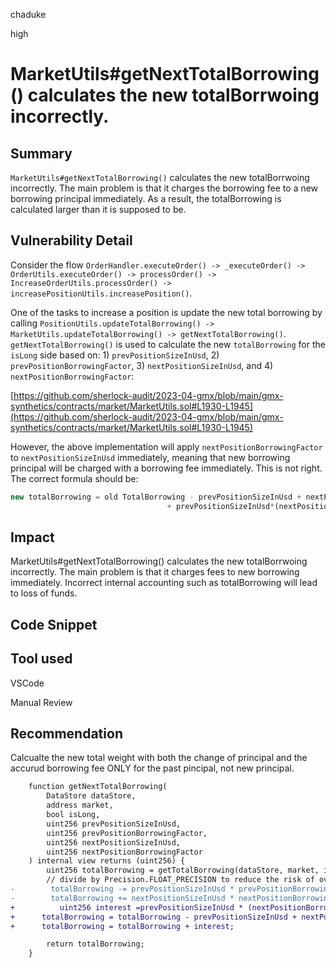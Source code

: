 chaduke

high

# MarketUtils#getNextTotalBorrowing() calculates the new totalBorrwoing incorrectly.

## Summary
``MarketUtils#getNextTotalBorrowing()`` calculates the new totalBorrwoing incorrectly. The main problem is that it charges the borrowing fee to a new borrowing principal immediately. As a result, the totalBorrowing is calculated larger than it is supposed to be.


## Vulnerability Detail
Consider the flow ``OrderHandler.executeOrder() -> _executeOrder() -> OrderUtils.executeOrder() -> processOrder() -> IncreaseOrderUtils.processOrder() -> increasePositionUtils.increasePosition()``.

One of the tasks to increase a position is update the new total borrowing by calling  ``PositionUtils.updateTotalBorrowing() -> MarketUtils.updateTotalBorrowing() -> getNextTotalBorrowing()``.
``getNextTotalBorrowing()`` is used to calculate the new ``totalBorrowing`` for the ``isLong`` side based on:  1) ``prevPositionSizeInUsd``,  2)  ``prevPositionBorrowingFactor``, 3)  ``nextPositionSizeInUsd``, and 4)  ``nextPositionBorrowingFactor``:

[https://github.com/sherlock-audit/2023-04-gmx/blob/main/gmx-synthetics/contracts/market/MarketUtils.sol#L1930-L1945](https://github.com/sherlock-audit/2023-04-gmx/blob/main/gmx-synthetics/contracts/market/MarketUtils.sol#L1930-L1945)

However, the above implementation will apply ``nextPositionBorrowingFactor`` to ``nextPositionSizeInUsd`` immediately, meaning that new borrowing principal will be charged with a borrowing fee immediately. This is not right. The correct formula should be: 

```javascript
new totalBorrowing = old TotalBorrowing - prevPositionSizeInUsd + nextPositoinSizeInUsd
                                   + prevPositionSizeInUsd*(nextPositionBorrowingFactor-prevPositionBorrowingFactor)/Precision.FLOAT_PRECISION
```


## Impact
MarketUtils#getNextTotalBorrowing() calculates the new totalBorrwoing incorrectly. The main problem is that it charges fees to new borrowing immediately.  Incorrect internal accounting such as totalBorrowing will lead to loss of funds.

## Code Snippet

## Tool used
VSCode

Manual Review

## Recommendation
Calcualte the new total weight with both the change of principal and the accurud borrowing fee ONLY for the past pincipal, not new principal. 

```diff
    function getNextTotalBorrowing(
        DataStore dataStore,
        address market,
        bool isLong,
        uint256 prevPositionSizeInUsd,
        uint256 prevPositionBorrowingFactor,
        uint256 nextPositionSizeInUsd,
        uint256 nextPositionBorrowingFactor
    ) internal view returns (uint256) {
        uint256 totalBorrowing = getTotalBorrowing(dataStore, market, isLong);
        // divide by Precision.FLOAT_PRECISION to reduce the risk of overflow
-        totalBorrowing -= prevPositionSizeInUsd * prevPositionBorrowingFactor / -Precision.FLOAT_PRECISION;
-        totalBorrowing += nextPositionSizeInUsd * nextPositionBorrowingFactor / -Precision.FLOAT_PRECISION;
+          uint256 interest =prevPositionSizeInUsd * (nextPositionBorrowingFactor-prevPositionBorrowingFactor)/Precision.FLOAT_PRECISION;
+      totalBorrowing = totalBorrowing - prevPositionSizeInUsd + nextPositionSizeInUsd;
+      totalBorrowing = totalBorrowing + interest;

        return totalBorrowing;
    }
```
